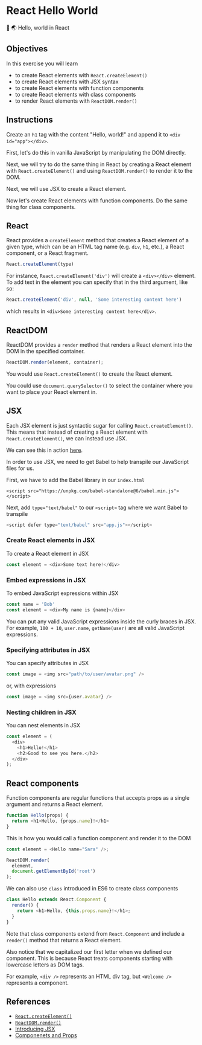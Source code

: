 # React Hello World

👋 🌏 Hello, world in React

## Objectives

In this exercise you will learn

- to create React elements with `React.createElement()`
- to create React elements with JSX syntax
- to create React elements with function components
- to create React elements with class components
- to render React elements with `ReactDOM.render()`

## Instructions

Create an `h1` tag with the content "Hello, world!" and append it to `<div id="app"></div>`.

First, let's do this in vanilla JavaScript by manipulating the DOM directly.

Next, we will try to do the same thing in React by creating a React element with `React.createElement()` and using `ReactDOM.render()` to render it to the DOM.

Next, we will use JSX to create a React element.

Now let's create React elements with function components. Do the same thing for class components.

## React

React provides a `createElement` method that creates a React element of a given type, which can be an HTML tag name (e.g. `div`, `h1`, etc.), a React component, or a React fragment.

```js
React.createElement(type)
```

For instance, `React.createElement('div')` will create a `<div></div>` element. To add text in the element you can specify that in the third argument, like so:

```js
React.createElement('div', null, 'Some interesting content here')
```

which results in `<div>Some interesting content here</div>`.

## ReactDOM

ReactDOM provides a `render` method that renders a React element into the DOM in the specified container.

```js
ReactDOM.render(element, container);
```

You would use `React.createElement()` to create the React element.

You could use `document.querySelector()` to select the container where you want to place your React element in.

## JSX

Each JSX element is just syntactic sugar for calling `React.createElement()`. This means that instead of creating a React element with `React.createElement()`, we can instead use JSX.

We can see this in action [here](https://babeljs.io/repl/#?presets=react&code_lz=GYVwdgxgLglg9mABACwKYBt1wBQEpEDeAUIogE6pQhlIA8AJjAG4B8AEhlogO5xnr0AhLQD0jVgG4iAXyJA).

In order to use JSX, we need to get Babel to help transpile our JavaScript files for us.

First, we have to add the Babel library in our `index.html`

```
<script src="https://unpkg.com/babel-standalone@6/babel.min.js"></script>
```

Next, add `type="text/babel"` to our `<script>` tag where we want Babel to transpile

```js
<script defer type="text/babel" src="app.js"></script>
```

### Create React elements in JSX

To create a React element in JSX

```js
const element = <div>Some text here!</div>
```

### Embed expressions in JSX

To embed JavaScript expressions within JSX

```js
const name = 'Bob'
const element = <div>My name is {name}</div>
```

You can put any valid JavaScript expressions inside the curly braces in JSX. For example, `100 + 10`, `user.name`, `getName(user)` are all valid JavaScript expressions.

### Specifying attributes in JSX

You can specify attributes in JSX

```js
const image = <img src="path/to/user/avatar.png" />
```

or, with expressions

```js
const image = <img src={user.avatar} />
```

### Nesting children in JSX

You can nest elements in JSX

```js
const element = (
  <div>
    <h1>Hello!</h1>
    <h2>Good to see you here.</h2>
  </div>
);
```

## React components

Function components are regular functions that accepts props as a single argument and returns a React element.

```js
function Hello(props) {
  return <h1>Hello, {props.name}!</h1>
}
```

This is how you would call a function component and render it to the DOM

```js
const element = <Hello name="Sara" />;

ReactDOM.render(
  element,
  document.getElementById('root')
);
```

We can also use `class` introduced in ES6 to create class components

```js
class Hello extends React.Component {
  render() {
    return <h1>Hello, {this.props.name}!</h1>;
  }
}
```

Note that class components extend from `React.Component` and include a `render()` method that returns a React element.

Also notice that we capitalized our first letter when we defined our component. This is because React treats components starting with lowercase letters as DOM tags.

For example, `<div />` represents an HTML div tag, but `<Welcome />` represents a component.

## References

- [`React.createElement()`](https://reactjs.org/docs/react-api.html#createelement)
- [`ReactDOM.render()`](https://reactjs.org/docs/react-dom.html#render)
- [Introducing JSX](https://reactjs.org/docs/introducing-jsx.html)
- [Componenets and Props](https://reactjs.org/docs/components-and-props.html)
